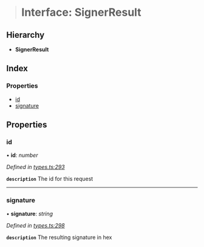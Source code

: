 > # Interface: SignerResult

## Hierarchy

* **SignerResult**

## Index

### Properties

* [id](_types_.signerresult.md#id)
* [signature](_types_.signerresult.md#signature)

## Properties

###  id

• **id**: *number*

*Defined in [types.ts:293](https://github.com/polkadot-js/api/blob/417a9ff/packages/api/src/types.ts#L293)*

**`description`** The id for this request

___

###  signature

• **signature**: *string*

*Defined in [types.ts:298](https://github.com/polkadot-js/api/blob/417a9ff/packages/api/src/types.ts#L298)*

**`description`** The resulting signature in hex